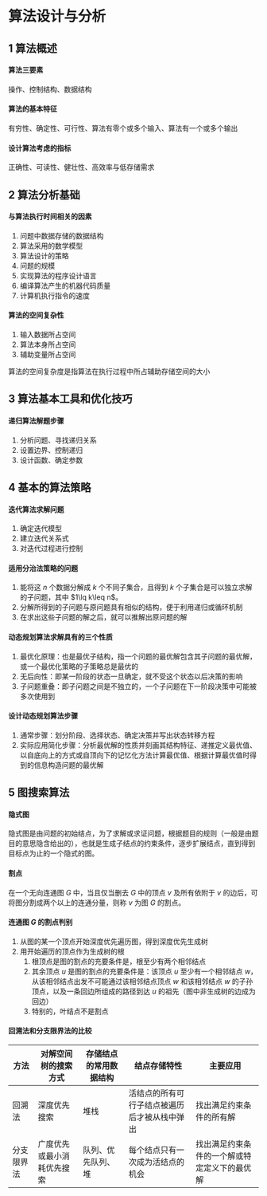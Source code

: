 # 算法设计与分析

## 1 算法概述
#### 算法三要素
操作、控制结构、数据结构

#### 算法的基本特征
有穷性、确定性、可行性、算法有零个或多个输入、算法有一个或多个输出

#### 设计算法考虑的指标
正确性、可读性、健壮性、高效率与低存储需求

## 2 算法分析基础
#### 与算法执行时间相关的因素

1. 问题中数据存储的数据结构
1. 算法采用的数学模型
1. 算法设计的策略
1. 问题的规模
1. 实现算法的程序设计语言
1. 编译算法产生的机器代码质量
1. 计算机执行指令的速度

#### 算法的空间复杂性

1. 输入数据所占空间
1. 算法本身所占空间
1. 辅助变量所占空间

算法的空间复杂度是指算法在执行过程中所占辅助存储空间的大小

## 3 算法基本工具和优化技巧
#### 递归算法解题步骤

1. 分析问题、寻找递归关系
1. 设置边界、控制递归
1. 设计函数、确定参数

## 4 基本的算法策略

#### 迭代算法求解问题

1. 确定迭代模型
1. 建立迭代关系式
1. 对迭代过程进行控制

#### 适用分治法策略的问题

1. 能将这 $n$ 个数据分解成 $k$ 个不同子集合，且得到 $k$ 个子集合是可以独立求解的子问题，其中 $1\lq k\leq n$。
1. 分解所得到的子问题与原问题具有相似的结构，便于利用递归或循环机制
1. 在求出这些子问题的解之后，就可以推解出原问题的解

#### 动态规划算法求解具有的三个性质

1. 最优化原理：也是最优子结构，指一个问题的最优解包含其子问题的最优解，或一个最优化策略的子策略总是最优的
1. 无后向性：即某一阶段的状态一旦确定，就不受这个状态以后决策的影响
1. 子问题重叠：即子问题之间是不独立的，一个子问题在下一阶段决策中可能被多次使用到

#### 设计动态规划算法步骤

1. 通常步骤：划分阶段、选择状态、确定决策并写出状态转移方程
1. 实际应用简化步骤：分析最优解的性质并刻画其结构特征、递推定义最优值、以自底向上的方式或自顶向下的记忆化方法计算最优值、根据计算最优值时得到的信息构造问题的最优解

## 5 图搜索算法

#### 隐式图

隐式图是由问题的初始结点，为了求解或求证问题，根据题目的规则（一般是由题目的意思隐含给出的），也就是生成子结点的约束条件，逐步扩展结点，直到得到目标点为止的一个隐式的图。

#### 割点

在一个无向连通图 $G$ 中，当且仅当删去 $G$ 中的顶点 $v$ 及所有依附于 $v$ 的边后，可将图分割成两个以上的连通分量，则称 $v$ 为图 $G$ 的割点。

#### 连通图 $G$ 的割点判别
1. 从图的某一个顶点开始深度优先遍历图，得到深度优先生成树
1. 用开始遍历的顶点作为生成树的根
    1. 根顶点是图的割点的充要条件是，根至少有两个相邻结点
    1. 其余顶点 $u$ 是图的割点的充要条件是：该顶点 $u$ 至少有一个相邻结点 $w$，从该相邻结点出发不可能通过该相邻结点顶点 $w$ 和该相邻结点 $w$ 的子孙顶点，以及一条回边所组成的路径到达 $u$ 的祖先（图中非生成树的边成为回边）
    1. 特别的，叶结点不是割点

#### 回溯法和分支限界法的比较

| 方法       | 对解空间树的搜索方式       | 存储结点的常用数据结构 | 结点存储特性                         | 主要应用                                   |  
|------------|----------------------------|------------------------|--------------------------------------|------------------------------------------|  
| 回溯法    | 深度优先搜索               | 堆栈                   | 活结点的所有可行子结点被遍历后才被从栈中弹出 | 找出满足约束条件的所有解                   |  
| 分支限界法 | 广度优先或最小消耗优先搜索 | 队列、优先队列、堆     | 每个结点只有一次成为活结点的机会     | 找出满足约束条件的一个解或特定定义下的最优解 |